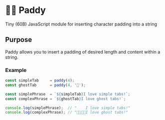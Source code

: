 # 🌾🌾 Paddy
Tiny (60B) JavaScript module for inserting character padding into a string

## Purpose

Paddy allows you to insert a padding of desired length and content within a string.

### Example

```js
const simpleTab     = paddy(4);
const ghostTab      = paddy(4, '👻');

const simplePhrase  = `${simpleTab}I love simple tabs!`;
const complexPhrase = `${ghostTab}I love ghost tabs!`;

console.log(simplePhrase);  // "    I love simple tabs!"
console.log(complexPhrase); // "👻👻👻👻I love ghost tabs!"
```
